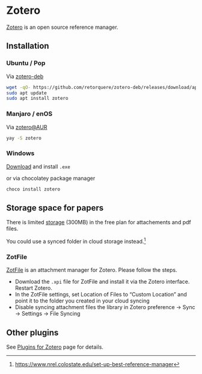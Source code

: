 # Zotero


[Zotero](https://www.zotero.org/download/) is an open source reference manager.

<!--more-->

## Installation

### Ubuntu / Pop

Via [zotero-deb](https://github.com/retorquere/zotero-deb)

```bash
wget -qO- https://github.com/retorquere/zotero-deb/releases/download/apt-get/install.sh | sudo bash
sudo apt update
sudo apt install zotero
```

### Manjaro / enOS

Via [zotero@AUR](https://aur.archlinux.org/packages/zotero/)

```bash
yay -S zotero
```

### Windows

[Download](https://www.zotero.org/download/) and install `.exe`

or via chocolatey package manager

```sh
choco install zotero
```

## Storage space for papers

There is limited [storage](https://www.zotero.org/storage) (300MB) in the free plan for attachements and pdf files.

You could use a synced folder in cloud storage instead.[^1]

### ZotFile

[ZotFile](http://zotfile.com/) is an attachment manager for Zotero. Please follow the steps.

- Download the `.xpi` file for ZotFile and install it via the Zotero interface. Restart Zotero.
- In the ZotFile settings, set Location of Files to “Custom Location” and point it to the folder you created in your cloud syncing
- Disable syncing attachment files the library in Zotero preference -> Sync -> Settings -> File Syncing

## Other plugins

See [Plugins for Zotero](https://www.zotero.org/support/plugins) page for details.


[^1]: <https://www.nrel.colostate.edu/set-up-best-reference-manager>

